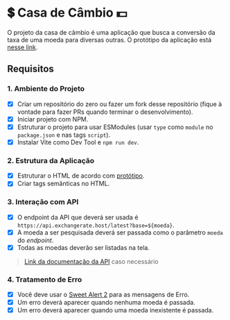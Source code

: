 # 💲 Casa de Câmbio 💵 

O projeto da casa de câmbio é uma aplicação que busca a conversão da taxa de uma moeda para diversas outras.
O protótipo da aplicação está [nesse link](https://www.figma.com/file/H3gBEiF0F94VESCGx9DD17/Casa-de-C%C3%A2mbio?node-id=0%3A1).

## Requisitos

### 1. Ambiente do Projeto
- [x] Criar um repositório do zero ou fazer um fork desse repositório (fique à vontade para fazer PRs quando terminar o desenvolvimento).
- [x] Iniciar projeto com NPM.
- [x] Estruturar o projeto para usar ESModules (usar `type` como `module` no `package.json` e nas tags `script`).
- [x] Instalar Vite como Dev Tool e `npm run dev`.

### 2. Estrutura da Aplicação
- [x] Estruturar o HTML de acordo com [protótipo](https://www.figma.com/file/H3gBEiF0F94VESCGx9DD17/Casa-de-C%C3%A2mbio?node-id=0%3A1).
- [x] Criar tags semânticas no HTML.

### 3. Interação com API
- [x] O endpoint da API que deverá ser usada é `https://api.exchangerate.host/latest?base=${moeda}`. 
- [x] A moeda a ser pesquisada deverá ser passada como o parâmetro `moeda` do _endpoint_.
- [x] Todas as moedas deverão ser listadas na tela.
> [Link da documentação da API](https://exchangerate.host/#/docs) caso necessário

### 4. Tratamento de Erro
- [x] Você deve usar o [Sweet Alert 2](https://sweetalert2.github.io/) para as mensagens de Erro.
- [x] Um erro deverá aparecer quando nenhuma moeda é passada.
- [x] Um erro deverá aparecer quando uma moeda inexistente é passada.
